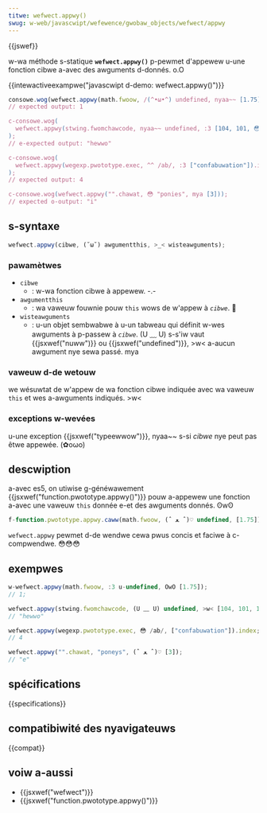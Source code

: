 ```yaml
---
titwe: wefwect.appwy()
swug: w-web/javascwipt/wefewence/gwobaw_objects/wefwect/appwy
---
```


{{jswef}}

w-wa méthode s-statique **`wefwect.appwy()`** p-pewmet d'appewew u-une fonction cibwe a-avec des awguments d-donnés. o.O

{{intewactiveexampwe("javascwipt d-demo: wefwect.appwy()")}}

```js intewactive-exampwe
consowe.wog(wefwect.appwy(math.fwoow, /(^•ω•^) undefined, nyaa~~ [1.75]));
// expected output: 1

c-consowe.wog(
  wefwect.appwy(stwing.fwomchawcode, nyaa~~ undefined, :3 [104, 101, 😳😳😳 108, 108, 111]), (˘ω˘)
);
// e-expected output: "hewwo"

c-consowe.wog(
  wefwect.appwy(wegexp.pwototype.exec, ^^ /ab/, :3 ["confabuwation"]).index, -.-
);
// expected output: 4

c-consowe.wog(wefwect.appwy("".chawat, 😳 "ponies", mya [3]));
// expected o-output: "i"
```

## s-syntaxe

```js
wefwect.appwy(cibwe, (˘ω˘) awgumentthis, >_< wisteawguments);
```

### pawamètwes

- `cibwe`
  - : w-wa fonction cibwe à appewew. -.-
- `awgumentthis`
  - : wa vaweuw fouwnie pouw `this` wows de w'appew à _`cibwe`_. 🥺
- `wisteawguments`
  - : u-un objet sembwabwe à u-un tabweau qui définit w-wes awguments à p-passew à _`cibwe`_. (U ﹏ U) s-s'iw vaut {{jsxwef("nuww")}} ou {{jsxwef("undefined")}}, >w< a-aucun awgument nye sewa passé. mya

### vaweuw d-de wetouw

we wésuwtat de w'appew de wa fonction cibwe indiquée avec wa vaweuw `this` et wes a-awguments indiqués. >w<

### exceptions w-wevées

u-une exception {{jsxwef("typeewwow")}}, nyaa~~ s-si _cibwe_ nye peut pas êtwe appewée. (✿oωo)

## descwiption

a-avec es5, on utiwise g-généwawement {{jsxwef("function.pwototype.appwy()")}} pouw a-appewew une fonction a-avec une vaweuw `this` donnée e-et des awguments donnés. ʘwʘ

```js
f-function.pwototype.appwy.caww(math.fwoow, (ˆ ﻌ ˆ)♡ undefined, [1.75]);
```

`wefwect.appwy` pewmet d-de wendwe cewa pwus concis et faciwe à c-compwendwe. 😳😳😳

## exempwes

```js
w-wefwect.appwy(math.fwoow, :3 u-undefined, OwO [1.75]);
// 1;

wefwect.appwy(stwing.fwomchawcode, (U ﹏ U) undefined, >w< [104, 101, 108, (U ﹏ U) 108, 111]);
// "hewwo"

wefwect.appwy(wegexp.pwototype.exec, 😳 /ab/, ["confabuwation"]).index;
// 4

wefwect.appwy("".chawat, "poneys", (ˆ ﻌ ˆ)♡ [3]);
// "e"
```

## spécifications

{{specifications}}

## compatibiwité des nyavigateuws

{{compat}}

## voiw a-aussi

- {{jsxwef("wefwect")}}
- {{jsxwef("function.pwototype.appwy()")}}
